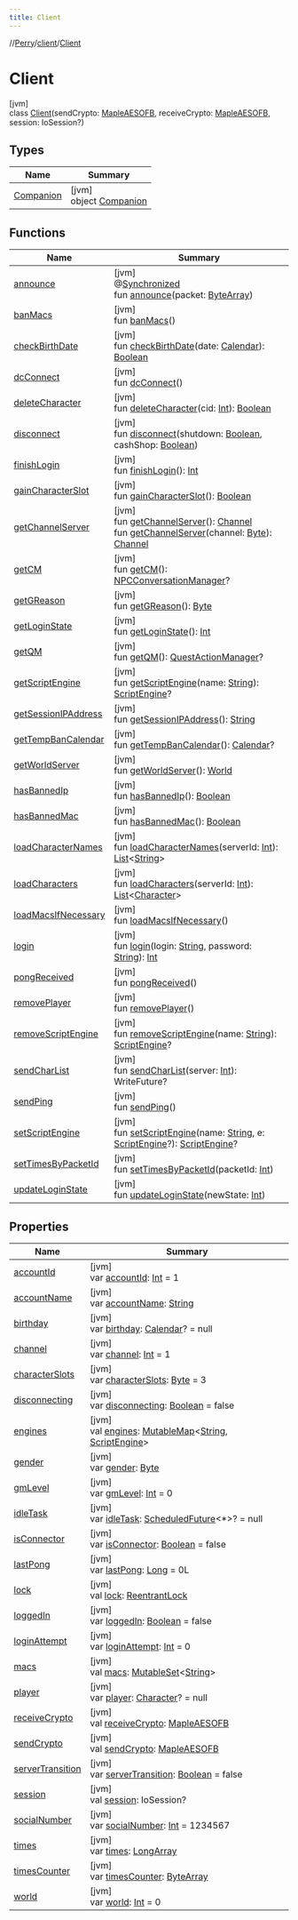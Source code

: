 ```yaml
---
title: Client
---
```

//[Perry](../../../index.html)/[client](../index.html)/[Client](index.html)



# Client



[jvm]\
class [Client](index.html)(sendCrypto: [MapleAESOFB](../../tools/-maple-a-e-s-o-f-b/index.html), receiveCrypto: [MapleAESOFB](../../tools/-maple-a-e-s-o-f-b/index.html), session: IoSession?)



## Types


| Name | Summary |
|---|---|
| [Companion](-companion/index.html) | [jvm]<br>object [Companion](-companion/index.html) |


## Functions


| Name | Summary |
|---|---|
| [announce](announce.html) | [jvm]<br>@[Synchronized](https://kotlinlang.org/api/latest/jvm/stdlib/kotlin.jvm/-synchronized/index.html)<br>fun [announce](announce.html)(packet: [ByteArray](https://kotlinlang.org/api/latest/jvm/stdlib/kotlin/-byte-array/index.html)) |
| [banMacs](ban-macs.html) | [jvm]<br>fun [banMacs](ban-macs.html)() |
| [checkBirthDate](check-birth-date.html) | [jvm]<br>fun [checkBirthDate](check-birth-date.html)(date: [Calendar](https://docs.oracle.com/javase/8/docs/api/java/util/Calendar.html)): [Boolean](https://kotlinlang.org/api/latest/jvm/stdlib/kotlin/-boolean/index.html) |
| [dcConnect](dc-connect.html) | [jvm]<br>fun [dcConnect](dc-connect.html)() |
| [deleteCharacter](delete-character.html) | [jvm]<br>fun [deleteCharacter](delete-character.html)(cid: [Int](https://kotlinlang.org/api/latest/jvm/stdlib/kotlin/-int/index.html)): [Boolean](https://kotlinlang.org/api/latest/jvm/stdlib/kotlin/-boolean/index.html) |
| [disconnect](disconnect.html) | [jvm]<br>fun [disconnect](disconnect.html)(shutdown: [Boolean](https://kotlinlang.org/api/latest/jvm/stdlib/kotlin/-boolean/index.html), cashShop: [Boolean](https://kotlinlang.org/api/latest/jvm/stdlib/kotlin/-boolean/index.html)) |
| [finishLogin](finish-login.html) | [jvm]<br>fun [finishLogin](finish-login.html)(): [Int](https://kotlinlang.org/api/latest/jvm/stdlib/kotlin/-int/index.html) |
| [gainCharacterSlot](gain-character-slot.html) | [jvm]<br>fun [gainCharacterSlot](gain-character-slot.html)(): [Boolean](https://kotlinlang.org/api/latest/jvm/stdlib/kotlin/-boolean/index.html) |
| [getChannelServer](get-channel-server.html) | [jvm]<br>fun [getChannelServer](get-channel-server.html)(): [Channel](../../net.server.channel/-channel/index.html)<br>fun [getChannelServer](get-channel-server.html)(channel: [Byte](https://kotlinlang.org/api/latest/jvm/stdlib/kotlin/-byte/index.html)): [Channel](../../net.server.channel/-channel/index.html) |
| [getCM](get-c-m.html) | [jvm]<br>fun [getCM](get-c-m.html)(): [NPCConversationManager](../../scripting.npc/-n-p-c-conversation-manager/index.html)? |
| [getGReason](get-g-reason.html) | [jvm]<br>fun [getGReason](get-g-reason.html)(): [Byte](https://kotlinlang.org/api/latest/jvm/stdlib/kotlin/-byte/index.html) |
| [getLoginState](get-login-state.html) | [jvm]<br>fun [getLoginState](get-login-state.html)(): [Int](https://kotlinlang.org/api/latest/jvm/stdlib/kotlin/-int/index.html) |
| [getQM](get-q-m.html) | [jvm]<br>fun [getQM](get-q-m.html)(): [QuestActionManager](../../scripting.quest/-quest-action-manager/index.html)? |
| [getScriptEngine](get-script-engine.html) | [jvm]<br>fun [getScriptEngine](get-script-engine.html)(name: [String](https://kotlinlang.org/api/latest/jvm/stdlib/kotlin/-string/index.html)): [ScriptEngine](https://docs.oracle.com/javase/8/docs/api/javax/script/ScriptEngine.html)? |
| [getSessionIPAddress](get-session-i-p-address.html) | [jvm]<br>fun [getSessionIPAddress](get-session-i-p-address.html)(): [String](https://kotlinlang.org/api/latest/jvm/stdlib/kotlin/-string/index.html) |
| [getTempBanCalendar](get-temp-ban-calendar.html) | [jvm]<br>fun [getTempBanCalendar](get-temp-ban-calendar.html)(): [Calendar](https://docs.oracle.com/javase/8/docs/api/java/util/Calendar.html)? |
| [getWorldServer](get-world-server.html) | [jvm]<br>fun [getWorldServer](get-world-server.html)(): [World](../../net.server.world/-world/index.html) |
| [hasBannedIp](has-banned-ip.html) | [jvm]<br>fun [hasBannedIp](has-banned-ip.html)(): [Boolean](https://kotlinlang.org/api/latest/jvm/stdlib/kotlin/-boolean/index.html) |
| [hasBannedMac](has-banned-mac.html) | [jvm]<br>fun [hasBannedMac](has-banned-mac.html)(): [Boolean](https://kotlinlang.org/api/latest/jvm/stdlib/kotlin/-boolean/index.html) |
| [loadCharacterNames](load-character-names.html) | [jvm]<br>fun [loadCharacterNames](load-character-names.html)(serverId: [Int](https://kotlinlang.org/api/latest/jvm/stdlib/kotlin/-int/index.html)): [List](https://kotlinlang.org/api/latest/jvm/stdlib/kotlin.collections/-list/index.html)&lt;[String](https://kotlinlang.org/api/latest/jvm/stdlib/kotlin/-string/index.html)&gt; |
| [loadCharacters](load-characters.html) | [jvm]<br>fun [loadCharacters](load-characters.html)(serverId: [Int](https://kotlinlang.org/api/latest/jvm/stdlib/kotlin/-int/index.html)): [List](https://kotlinlang.org/api/latest/jvm/stdlib/kotlin.collections/-list/index.html)&lt;[Character](../-character/index.html)&gt; |
| [loadMacsIfNecessary](load-macs-if-necessary.html) | [jvm]<br>fun [loadMacsIfNecessary](load-macs-if-necessary.html)() |
| [login](login.html) | [jvm]<br>fun [login](login.html)(login: [String](https://kotlinlang.org/api/latest/jvm/stdlib/kotlin/-string/index.html), password: [String](https://kotlinlang.org/api/latest/jvm/stdlib/kotlin/-string/index.html)): [Int](https://kotlinlang.org/api/latest/jvm/stdlib/kotlin/-int/index.html) |
| [pongReceived](pong-received.html) | [jvm]<br>fun [pongReceived](pong-received.html)() |
| [removePlayer](remove-player.html) | [jvm]<br>fun [removePlayer](remove-player.html)() |
| [removeScriptEngine](remove-script-engine.html) | [jvm]<br>fun [removeScriptEngine](remove-script-engine.html)(name: [String](https://kotlinlang.org/api/latest/jvm/stdlib/kotlin/-string/index.html)): [ScriptEngine](https://docs.oracle.com/javase/8/docs/api/javax/script/ScriptEngine.html)? |
| [sendCharList](send-char-list.html) | [jvm]<br>fun [sendCharList](send-char-list.html)(server: [Int](https://kotlinlang.org/api/latest/jvm/stdlib/kotlin/-int/index.html)): WriteFuture? |
| [sendPing](send-ping.html) | [jvm]<br>fun [sendPing](send-ping.html)() |
| [setScriptEngine](set-script-engine.html) | [jvm]<br>fun [setScriptEngine](set-script-engine.html)(name: [String](https://kotlinlang.org/api/latest/jvm/stdlib/kotlin/-string/index.html), e: [ScriptEngine](https://docs.oracle.com/javase/8/docs/api/javax/script/ScriptEngine.html)?): [ScriptEngine](https://docs.oracle.com/javase/8/docs/api/javax/script/ScriptEngine.html)? |
| [setTimesByPacketId](set-times-by-packet-id.html) | [jvm]<br>fun [setTimesByPacketId](set-times-by-packet-id.html)(packetId: [Int](https://kotlinlang.org/api/latest/jvm/stdlib/kotlin/-int/index.html)) |
| [updateLoginState](update-login-state.html) | [jvm]<br>fun [updateLoginState](update-login-state.html)(newState: [Int](https://kotlinlang.org/api/latest/jvm/stdlib/kotlin/-int/index.html)) |


## Properties


| Name | Summary |
|---|---|
| [accountId](account-id.html) | [jvm]<br>var [accountId](account-id.html): [Int](https://kotlinlang.org/api/latest/jvm/stdlib/kotlin/-int/index.html) = 1 |
| [accountName](account-name.html) | [jvm]<br>var [accountName](account-name.html): [String](https://kotlinlang.org/api/latest/jvm/stdlib/kotlin/-string/index.html) |
| [birthday](birthday.html) | [jvm]<br>var [birthday](birthday.html): [Calendar](https://docs.oracle.com/javase/8/docs/api/java/util/Calendar.html)? = null |
| [channel](channel.html) | [jvm]<br>var [channel](channel.html): [Int](https://kotlinlang.org/api/latest/jvm/stdlib/kotlin/-int/index.html) = 1 |
| [characterSlots](character-slots.html) | [jvm]<br>var [characterSlots](character-slots.html): [Byte](https://kotlinlang.org/api/latest/jvm/stdlib/kotlin/-byte/index.html) = 3 |
| [disconnecting](disconnecting.html) | [jvm]<br>var [disconnecting](disconnecting.html): [Boolean](https://kotlinlang.org/api/latest/jvm/stdlib/kotlin/-boolean/index.html) = false |
| [engines](engines.html) | [jvm]<br>val [engines](engines.html): [MutableMap](https://kotlinlang.org/api/latest/jvm/stdlib/kotlin.collections/-mutable-map/index.html)&lt;[String](https://kotlinlang.org/api/latest/jvm/stdlib/kotlin/-string/index.html), [ScriptEngine](https://docs.oracle.com/javase/8/docs/api/javax/script/ScriptEngine.html)&gt; |
| [gender](gender.html) | [jvm]<br>var [gender](gender.html): [Byte](https://kotlinlang.org/api/latest/jvm/stdlib/kotlin/-byte/index.html) |
| [gmLevel](gm-level.html) | [jvm]<br>var [gmLevel](gm-level.html): [Int](https://kotlinlang.org/api/latest/jvm/stdlib/kotlin/-int/index.html) = 0 |
| [idleTask](idle-task.html) | [jvm]<br>var [idleTask](idle-task.html): [ScheduledFuture](https://docs.oracle.com/javase/8/docs/api/java/util/concurrent/ScheduledFuture.html)&lt;*&gt;? = null |
| [isConnector](is-connector.html) | [jvm]<br>var [isConnector](is-connector.html): [Boolean](https://kotlinlang.org/api/latest/jvm/stdlib/kotlin/-boolean/index.html) = false |
| [lastPong](last-pong.html) | [jvm]<br>var [lastPong](last-pong.html): [Long](https://kotlinlang.org/api/latest/jvm/stdlib/kotlin/-long/index.html) = 0L |
| [lock](lock.html) | [jvm]<br>val [lock](lock.html): [ReentrantLock](https://docs.oracle.com/javase/8/docs/api/java/util/concurrent/locks/ReentrantLock.html) |
| [loggedIn](logged-in.html) | [jvm]<br>var [loggedIn](logged-in.html): [Boolean](https://kotlinlang.org/api/latest/jvm/stdlib/kotlin/-boolean/index.html) = false |
| [loginAttempt](login-attempt.html) | [jvm]<br>var [loginAttempt](login-attempt.html): [Int](https://kotlinlang.org/api/latest/jvm/stdlib/kotlin/-int/index.html) = 0 |
| [macs](macs.html) | [jvm]<br>val [macs](macs.html): [MutableSet](https://kotlinlang.org/api/latest/jvm/stdlib/kotlin.collections/-mutable-set/index.html)&lt;[String](https://kotlinlang.org/api/latest/jvm/stdlib/kotlin/-string/index.html)&gt; |
| [player](player.html) | [jvm]<br>var [player](player.html): [Character](../-character/index.html)? = null |
| [receiveCrypto](receive-crypto.html) | [jvm]<br>val [receiveCrypto](receive-crypto.html): [MapleAESOFB](../../tools/-maple-a-e-s-o-f-b/index.html) |
| [sendCrypto](send-crypto.html) | [jvm]<br>val [sendCrypto](send-crypto.html): [MapleAESOFB](../../tools/-maple-a-e-s-o-f-b/index.html) |
| [serverTransition](server-transition.html) | [jvm]<br>var [serverTransition](server-transition.html): [Boolean](https://kotlinlang.org/api/latest/jvm/stdlib/kotlin/-boolean/index.html) = false |
| [session](session.html) | [jvm]<br>val [session](session.html): IoSession? |
| [socialNumber](social-number.html) | [jvm]<br>var [socialNumber](social-number.html): [Int](https://kotlinlang.org/api/latest/jvm/stdlib/kotlin/-int/index.html) = 1234567 |
| [times](times.html) | [jvm]<br>var [times](times.html): [LongArray](https://kotlinlang.org/api/latest/jvm/stdlib/kotlin/-long-array/index.html) |
| [timesCounter](times-counter.html) | [jvm]<br>var [timesCounter](times-counter.html): [ByteArray](https://kotlinlang.org/api/latest/jvm/stdlib/kotlin/-byte-array/index.html) |
| [world](world.html) | [jvm]<br>var [world](world.html): [Int](https://kotlinlang.org/api/latest/jvm/stdlib/kotlin/-int/index.html) = 0 |

